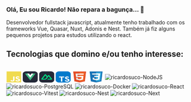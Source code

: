 ### Olá, Eu sou Ricardo! Não repara a bagunça... 👋

Desenvolvedor fullstack javascript, atualmente tenho trabalhado com os frameworks Vue, Quasar, Nuxt, Adonis e Nest. Também já fiz alguns pequenos projetos para estudos utilizando o react.

## Tecnologias que domino e/ou tenho interesse:
<div style="display: inline_block"><br>
  <img align="center" alt="ricardosuco-Js" height="30" width="40" src="https://raw.githubusercontent.com/devicons/devicon/master/icons/javascript/javascript-plain.svg">
  <img align="center" alt="ricardosuco-vue" height="30" width="40" src="https://github.com/tandpfun/skill-icons/blob/main/icons/VueJS-Dark.svg">
  <img align="center" alt="ricardosuco-nuxt" height="30" width="40" src="https://github.com/tandpfun/skill-icons/blob/main/icons/NuxtJS-Dark.svg">
  <img align="center" alt="ricardosuco-ts" height="30" width="40" src="https://github.com/tandpfun/skill-icons/blob/main/icons/TypeScript.svg">
  <img align="center" alt="ricardosuco-HTML" height="30" width="40" src="https://raw.githubusercontent.com/devicons/devicon/master/icons/html5/html5-original.svg">
  <img align="center" alt="ricardosuco-CSS" height="30" width="40" src="https://raw.githubusercontent.com/devicons/devicon/master/icons/css3/css3-original.svg">
  <img align="center" alt="ricardosuco-NodeJS" height="30" width="40" src="https://cdn.jsdelivr.net/gh/devicons/devicon/icons/nodejs/nodejs-original.svg" />
  <img align="center" alt="ricardosuco-PostgreSQL" height="30" width="40" src="https://cdn.jsdelivr.net/gh/devicons/devicon/icons/postgresql/postgresql-original.svg" />
  <img align="center" alt="ricardosuco-Docker" height="30" width="40" src="https://cdn.jsdelivr.net/gh/devicons/devicon/icons/docker/docker-original.svg" />
  <img align="center" alt="ricardosuco-React" height="30" width="40" src="https://cdn.jsdelivr.net/gh/devicons/devicon/icons/react/react-original.svg" />
  <img align="center" alt="ricardosuco-Vitest" height="30" width="40" src="https://cdn.jsdelivr.net/gh/devicons/devicon/icons/vitest/vitest-original.svg" />
  <img align="center" alt="ricardosuco-Nest" height="30" width="40" src="https://cdn.jsdelivr.net/gh/devicons/devicon/icons/nestjs/nestjs-original.svg" />
  <img align="center" alt="ricardosuco-Next" height="30" width="40" src="https://cdn.jsdelivr.net/gh/devicons/devicon/icons/nextjs/nextjs-original.svg" />
  
</div>

